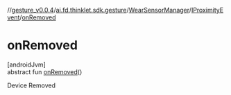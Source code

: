 //[gesture_v0.0.4](../../../../index.md)/[ai.fd.thinklet.sdk.gesture](../../index.md)/[WearSensorManager](../index.md)/[IProximityEvent](index.md)/[onRemoved](on-removed.md)

# onRemoved

[androidJvm]\
abstract fun [onRemoved](on-removed.md)()

Device Removed
